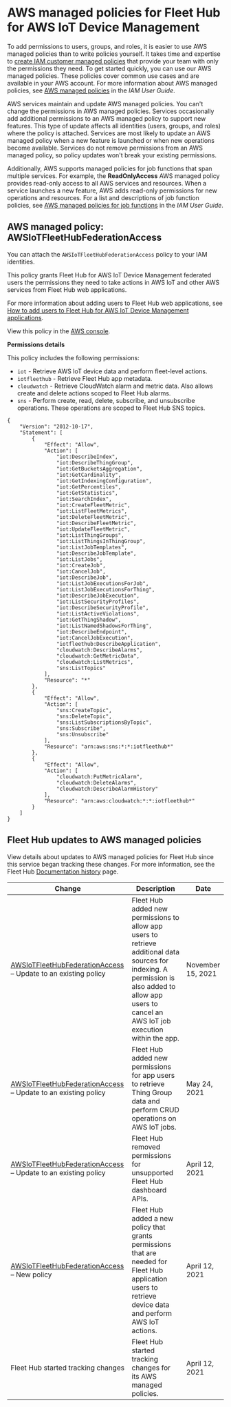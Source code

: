 # AWS managed policies for Fleet Hub for AWS IoT Device Management<a name="security-iam-awsmanpol"></a>







To add permissions to users, groups, and roles, it is easier to use AWS managed policies than to write policies yourself\. It takes time and expertise to [create IAM customer managed policies](https://docs.aws.amazon.com/IAM/latest/UserGuide/access_policies_create-console.html) that provide your team with only the permissions they need\. To get started quickly, you can use our AWS managed policies\. These policies cover common use cases and are available in your AWS account\. For more information about AWS managed policies, see [AWS managed policies](https://docs.aws.amazon.com/IAM/latest/UserGuide/access_policies_managed-vs-inline.html#aws-managed-policies) in the *IAM User Guide*\.

AWS services maintain and update AWS managed policies\. You can't change the permissions in AWS managed policies\. Services occasionally add additional permissions to an AWS managed policy to support new features\. This type of update affects all identities \(users, groups, and roles\) where the policy is attached\. Services are most likely to update an AWS managed policy when a new feature is launched or when new operations become available\. Services do not remove permissions from an AWS managed policy, so policy updates won't break your existing permissions\.

Additionally, AWS supports managed policies for job functions that span multiple services\. For example, the **ReadOnlyAccess** AWS managed policy provides read\-only access to all AWS services and resources\. When a service launches a new feature, AWS adds read\-only permissions for new operations and resources\. For a list and descriptions of job function policies, see [AWS managed policies for job functions](https://docs.aws.amazon.com/IAM/latest/UserGuide/access_policies_job-functions.html) in the *IAM User Guide*\.









## AWS managed policy: AWSIoTFleetHubFederationAccess<a name="security-iam-awsmanpol-AWSIoTFleetHubFederationAccess"></a>





You can attach the `AWSIoTFleetHubFederationAccess` policy to your IAM identities\.



This policy grants Fleet Hub for AWS IoT Device Management federated users the permissions they need to take actions in AWS IoT and other AWS services from Fleet Hub web applications\.

For more information about adding users to Fleet Hub web applications, see [How to add users to Fleet Hub for AWS IoT Device Management applications](aws-iot-monitor-admin-work-with-apps-add-users.md)\.

View this policy in the [AWS console](https://console.aws.amazon.com/iam/home?#/policies/arn:aws:iam::aws:policy/service-role/AWSIoTFleetHubFederationAccess$jsonEditor)\.

**Permissions details**

This policy includes the following permissions:
+ `iot` \- Retrieve AWS IoT device data and perform fleet\-level actions\.
+ `iotfleethub` \- Retrieve Fleet Hub app metadata\.
+ `cloudwatch` \- Retrieve CloudWatch alarm and metric data\. Also allows create and delete actions scoped to Fleet Hub alarms\.
+ `sns` \- Perform create, read, delete, subscribe, and unsubscribe operations\. These operations are scoped to Fleet Hub SNS topics\.

```
{
    "Version": "2012-10-17",
    "Statement": [
        {
            "Effect": "Allow",
            "Action": [
                "iot:DescribeIndex",
                "iot:DescribeThingGroup",
                "iot:GetBucketsAggregation",
                "iot:GetCardinality",
                "iot:GetIndexingConfiguration",
                "iot:GetPercentiles",
                "iot:GetStatistics",
                "iot:SearchIndex",
                "iot:CreateFleetMetric",
                "iot:ListFleetMetrics",
                "iot:DeleteFleetMetric",
                "iot:DescribeFleetMetric",
                "iot:UpdateFleetMetric",
                "iot:ListThingGroups",
                "iot:ListThingsInThingGroup",
                "iot:ListJobTemplates",
                "iot:DescribeJobTemplate",
                "iot:ListJobs",
                "iot:CreateJob",
                "iot:CancelJob",
                "iot:DescribeJob",
                "iot:ListJobExecutionsForJob",
                "iot:ListJobExecutionsForThing",
                "iot:DescribeJobExecution",
                "iot:ListSecurityProfiles",
                "iot:DescribeSecurityProfile",
                "iot:ListActiveViolations",
                "iot:GetThingShadow",
                "iot:ListNamedShadowsForThing",
                "iot:DescribeEndpoint",
                "iot:CancelJobExecution",
                "iotfleethub:DescribeApplication",
                "cloudwatch:DescribeAlarms",
                "cloudwatch:GetMetricData",
                "cloudwatch:ListMetrics",
                "sns:ListTopics"
            ],
            "Resource": "*"
        },
        {
            "Effect": "Allow",
            "Action": [
                "sns:CreateTopic",
                "sns:DeleteTopic",
                "sns:ListSubscriptionsByTopic",
                "sns:Subscribe",
                "sns:Unsubscribe"
            ],
            "Resource": "arn:aws:sns:*:*:iotfleethub*"
        },
        {
            "Effect": "Allow",
            "Action": [
                "cloudwatch:PutMetricAlarm",
                "cloudwatch:DeleteAlarms",
                "cloudwatch:DescribeAlarmHistory"
            ],
            "Resource": "arn:aws:cloudwatch:*:*:iotfleethub*"
        }
    ]
}
```





## Fleet Hub updates to AWS managed policies<a name="security-iam-awsmanpol-updates"></a>



View details about updates to AWS managed policies for Fleet Hub since this service began tracking these changes\. For more information, see the Fleet Hub [Documentation history](documentation-history-aws-iot-monitor.md) page\.




| Change | Description | Date | 
| --- | --- | --- | 
|   [AWSIoTFleetHubFederationAccess](#security-iam-awsmanpol-AWSIoTFleetHubFederationAccess) – Update to an existing policy  |  Fleet Hub added new permissions to allow app users to retrieve additional data sources for indexing\. A permission is also added to allow app users to cancel an AWS IoT job execution within the app\.  | November 15, 2021 | 
|   [AWSIoTFleetHubFederationAccess](#security-iam-awsmanpol-AWSIoTFleetHubFederationAccess) – Update to an existing policy  |  Fleet Hub added new permissions for app users to retrieve Thing Group data and perform CRUD operations on AWS IoT jobs\.  | May 24, 2021 | 
|   [AWSIoTFleetHubFederationAccess](#security-iam-awsmanpol-AWSIoTFleetHubFederationAccess) – Update to an existing policy  |  Fleet Hub removed permissions for unsupported Fleet Hub dashboard APIs\.  | April 12, 2021 | 
|  [AWSIoTFleetHubFederationAccess](#security-iam-awsmanpol-AWSIoTFleetHubFederationAccess) – New policy  |  Fleet Hub added a new policy that grants permissions that are needed for Fleet Hub application users to retrieve device data and perform AWS IoT actions\.  | April 12, 2021 | 
|  Fleet Hub started tracking changes  |  Fleet Hub started tracking changes for its AWS managed policies\.  | April 12, 2021 | 